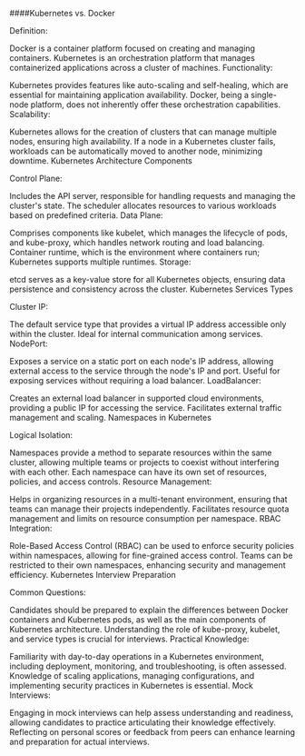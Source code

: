 ####Kubernetes vs. Docker

Definition:

Docker is a container platform focused on creating and managing containers.
Kubernetes is an orchestration platform that manages containerized applications across a cluster of machines.
Functionality:

Kubernetes provides features like auto-scaling and self-healing, which are essential for maintaining application availability.
Docker, being a single-node platform, does not inherently offer these orchestration capabilities.
Scalability:

Kubernetes allows for the creation of clusters that can manage multiple nodes, ensuring high availability.
If a node in a Kubernetes cluster fails, workloads can be automatically moved to another node, minimizing downtime.
Kubernetes Architecture Components

Control Plane:

Includes the API server, responsible for handling requests and managing the cluster's state.
The scheduler allocates resources to various workloads based on predefined criteria.
Data Plane:

Comprises components like kubelet, which manages the lifecycle of pods, and kube-proxy, which handles network routing and load balancing.
Container runtime, which is the environment where containers run; Kubernetes supports multiple runtimes.
Storage:

etcd serves as a key-value store for all Kubernetes objects, ensuring data persistence and consistency across the cluster.
Kubernetes Services Types

Cluster IP:

The default service type that provides a virtual IP address accessible only within the cluster.
Ideal for internal communication among services.
NodePort:

Exposes a service on a static port on each node's IP address, allowing external access to the service through the node's IP and port.
Useful for exposing services without requiring a load balancer.
LoadBalancer:

Creates an external load balancer in supported cloud environments, providing a public IP for accessing the service.
Facilitates external traffic management and scaling.
Namespaces in Kubernetes

Logical Isolation:

Namespaces provide a method to separate resources within the same cluster, allowing multiple teams or projects to coexist without interfering with each other.
Each namespace can have its own set of resources, policies, and access controls.
Resource Management:

Helps in organizing resources in a multi-tenant environment, ensuring that teams can manage their projects independently.
Facilitates resource quota management and limits on resource consumption per namespace.
RBAC Integration:

Role-Based Access Control (RBAC) can be used to enforce security policies within namespaces, allowing for fine-grained access control.
Teams can be restricted to their own namespaces, enhancing security and management efficiency.
Kubernetes Interview Preparation

Common Questions:

Candidates should be prepared to explain the differences between Docker containers and Kubernetes pods, as well as the main components of Kubernetes architecture.
Understanding the role of kube-proxy, kubelet, and service types is crucial for interviews.
Practical Knowledge:

Familiarity with day-to-day operations in a Kubernetes environment, including deployment, monitoring, and troubleshooting, is often assessed.
Knowledge of scaling applications, managing configurations, and implementing security practices in Kubernetes is essential.
Mock Interviews:

Engaging in mock interviews can help assess understanding and readiness, allowing candidates to practice articulating their knowledge effectively.
Reflecting on personal scores or feedback from peers can enhance learning and preparation for actual interviews.
